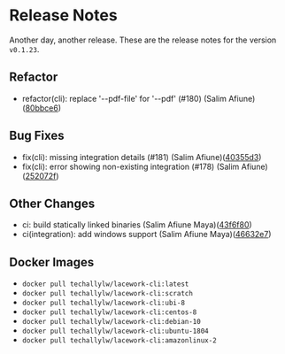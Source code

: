 # Release Notes
Another day, another release. These are the release notes for the version `v0.1.23`.

## Refactor
* refactor(cli): replace '--pdf-file' for '--pdf' (#180) (Salim Afiune)([80bbce6](https://github.com/lacework/go-sdk/commit/80bbce636cac49fe315118add45252bd8ee4bf6a))
## Bug Fixes
* fix(cli): missing integration details (#181) (Salim Afiune)([40355d3](https://github.com/lacework/go-sdk/commit/40355d3877c2674268c38bb5cc81a698dd115166))
* fix(cli): error showing non-existing integration (#178) (Salim Afiune)([252072f](https://github.com/lacework/go-sdk/commit/252072faa60aaac06fb7bbf2dd7ca82fa71d2b09))
## Other Changes
* ci: build statically linked binaries (Salim Afiune Maya)([43f6f80](https://github.com/lacework/go-sdk/commit/43f6f804ffac3f8e326dc31f4196808f39bc035d))
* ci(integration): add windows support (Salim Afiune Maya)([46632e7](https://github.com/lacework/go-sdk/commit/46632e72e0ab9ee45d690605e4c52efb1a8cf391))

## Docker Images
* `docker pull techallylw/lacework-cli:latest`
* `docker pull techallylw/lacework-cli:scratch`
* `docker pull techallylw/lacework-cli:ubi-8`
* `docker pull techallylw/lacework-cli:centos-8`
* `docker pull techallylw/lacework-cli:debian-10`
* `docker pull techallylw/lacework-cli:ubuntu-1804`
* `docker pull techallylw/lacework-cli:amazonlinux-2`
